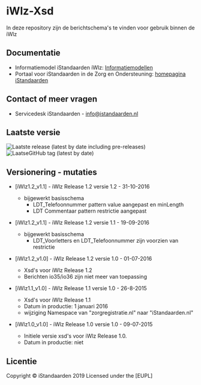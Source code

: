 # iWlz-Xsd
In deze repository zijn de berichtschema's te vinden voor gebruik binnen de iWlz

## Documentatie
* Informatiemodel iStandaarden iWlz: [Informatiemodellen](https://informatiemodellen.istandaarden.nl)
* Portaal voor iStandaarden in de Zorg en Ondersteuning: [homepagina iStandaarden](https://www.istandaarden.nl)

## Contact of meer vragen
* Servicedesk iStandaarden - [info@istandaarden.nl](mailto:info@istandaarden.nl)

## Laatste versie
![Laatste release (latest by date including pre-releases)](https://img.shields.io/github/v/release/iStandaarden/iWlz-Xsd?include_prereleases&style=flat-square)
![LaatseGitHub tag (latest by date)](https://img.shields.io/github/v/tag/iStandaarden/iWlz-Xsd?style=flat-square)

## Versionering - mutaties
* [iWlz1.2_v1.1] - iWlz Release 1.2 versie 1.2 - 31-10-2016
  * bijgewerkt basisschema
    * LDT_Telefoonnummer pattern value aangepast en minLength
    * LDT Commentaar pattern restrictie aangepast

* [iWlz1.2_v1.1] - iWlz Release 1.2 versie 1.1 - 19-09-2016
  * bijgewerkt basisschema
    * LDT_Voorletters en LDT_Telefoonnummer zijn voorzien van restrictie

* [iWlz1.2_v1.0] - iWlz Release 1.2 versie 1.0 - 01-07-2016
  * Xsd's voor iWlz Release 1.2
  * Berichten io35/io36 zijn niet meer van toepassing

* [iWlz1.1_v1.0] - iWlz Release 1.1 versie 1.0 - 26-8-2015
  * Xsd's voor iWlz Release 1.1
  * Datum in productie: 1 januari 2016
  * wijziging Namespace van "zorgregistratie.nl" naar "iStandaarden.nl"
  
* [iWlz1.0_v1.0] - iWlz Release 1.0 versie 1.0 - 09-07-2015
  * Initiele versie xsd's voor iWlz Release 1.0. 
  * Datum in productie: niet

## Licentie
Copyright &copy; iStandaarden 2019
Licensed under the [EUPL]
